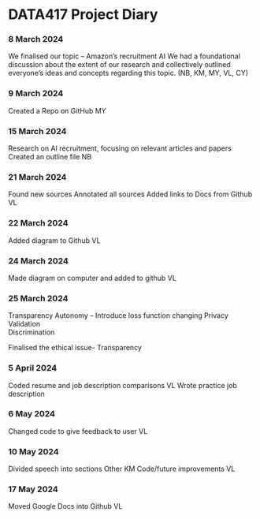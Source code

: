 # DATA417  Project Diary


### 8 March 2024
  We finalised our topic  – Amazon’s recruitment AI 
  We had a foundational discussion about the extent of our research and collectively outlined everyone’s ideas and concepts regarding this topic.
                                                                                                        (NB, KM, MY, VL, CY)


### 9 March 2024
Created a Repo on GitHub
                                                                                                    MY

### 15 March 2024
Research on AI recruitment, focusing on relevant articles and papers
Created an outline file
                                                                                                      NB                                                                                                                                      
                            
### 21 March 2024
Found new sources 
Annotated all sources
Added links to Docs from Github
										VL

### 22 March 2024
Added diagram to Github
										VL

### 24 March 2024
Made diagram on computer and added to github
										VL


### 25 March 2024 
Transparency 
Autonomy  – Introduce loss function changing 
Privacy 
Validation   
Discrimination

Finalised the ethical issue- Transparency 

### 5 April 2024 
Coded resume and job description comparisons			VL
Wrote practice job description 
	

### 6 May 2024
Changed code to give feedback to user				VL

### 10 May 2024
Divided speech into sections
Other  KM
Code/future improvements 	VL

### 17 May 2024
Moved Google Docs into Github    VL
  
